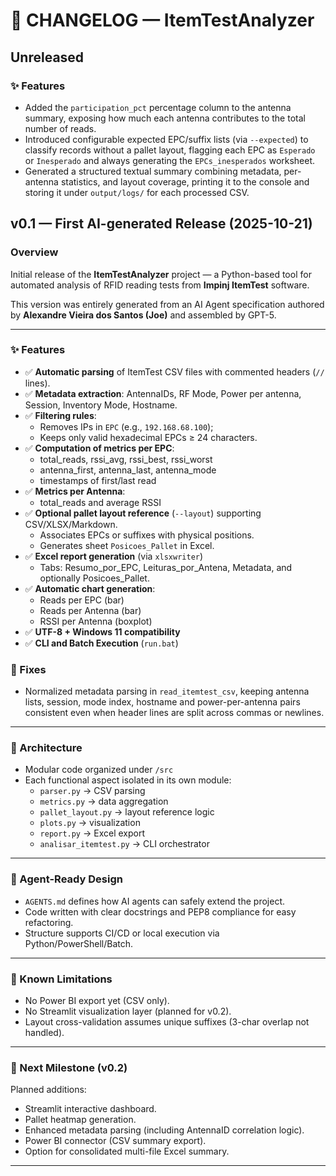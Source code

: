 # 🧾 CHANGELOG — ItemTestAnalyzer

## Unreleased

### ✨ Features
- Added the `participation_pct` percentage column to the antenna summary, exposing how much each antenna contributes to the total number of reads.
- Introduced configurable expected EPC/suffix lists (via `--expected`) to classify records without a pallet layout, flagging each EPC as `Esperado` or `Inesperado` and always generating the `EPCs_inesperados` worksheet.
- Generated a structured textual summary combining metadata, per-antenna statistics, and layout coverage, printing it to the console and storing it under `output/logs/` for each processed CSV.

## v0.1 — First AI-generated Release (2025-10-21)

### Overview
Initial release of the **ItemTestAnalyzer** project — a Python-based tool for automated analysis of RFID reading tests from **Impinj ItemTest** software.

This version was entirely generated from an AI Agent specification authored by **Alexandre Vieira dos Santos (Joe)** and assembled by GPT-5.

---

### ✨ Features
- ✅ **Automatic parsing** of ItemTest CSV files with commented headers (`//` lines).  
- ✅ **Metadata extraction**: AntennaIDs, RF Mode, Power per antenna, Session, Inventory Mode, Hostname.  
- ✅ **Filtering rules**:
  - Removes IPs in `EPC` (e.g., `192.168.68.100`);
  - Keeps only valid hexadecimal EPCs ≥ 24 characters.
- ✅ **Computation of metrics per EPC**:
  - total_reads, rssi_avg, rssi_best, rssi_worst
  - antenna_first, antenna_last, antenna_mode
  - timestamps of first/last read
- ✅ **Metrics per Antenna**:
  - total_reads and average RSSI
- ✅ **Optional pallet layout reference** (`--layout`) supporting CSV/XLSX/Markdown.
  - Associates EPCs or suffixes with physical positions.
  - Generates sheet `Posicoes_Pallet` in Excel.
- ✅ **Excel report generation** (via `xlsxwriter`)
  - Tabs: Resumo_por_EPC, Leituras_por_Antena, Metadata, and optionally Posicoes_Pallet.
- ✅ **Automatic chart generation**:
  - Reads per EPC (bar)
  - Reads per Antenna (bar)
  - RSSI per Antenna (boxplot)
- ✅ **UTF-8 + Windows 11 compatibility**
- ✅ **CLI and Batch Execution** (`run.bat`)

### 🐞 Fixes
- Normalized metadata parsing in `read_itemtest_csv`, keeping antenna lists, session, mode index, hostname and power-per-antenna
  pairs consistent even when header lines are split across commas or newlines.

---

### 🧩 Architecture
- Modular code organized under `/src`
- Each functional aspect isolated in its own module:
  - `parser.py` → CSV parsing  
  - `metrics.py` → data aggregation  
  - `pallet_layout.py` → layout reference logic  
  - `plots.py` → visualization  
  - `report.py` → Excel export  
  - `analisar_itemtest.py` → CLI orchestrator

---

### 🧠 Agent-Ready Design
- `AGENTS.md` defines how AI agents can safely extend the project.  
- Code written with clear docstrings and PEP8 compliance for easy refactoring.  
- Structure supports CI/CD or local execution via Python/PowerShell/Batch.  

---

### 🧰 Known Limitations
- No Power BI export yet (CSV only).
- No Streamlit visualization layer (planned for v0.2).
- Layout cross-validation assumes unique suffixes (3-char overlap not handled).

---

### 📅 Next Milestone (v0.2)
Planned additions:
- Streamlit interactive dashboard.
- Pallet heatmap generation.
- Enhanced metadata parsing (including AntennaID correlation logic).
- Power BI connector (CSV summary export).
- Option for consolidated multi-file Excel summary.

---
